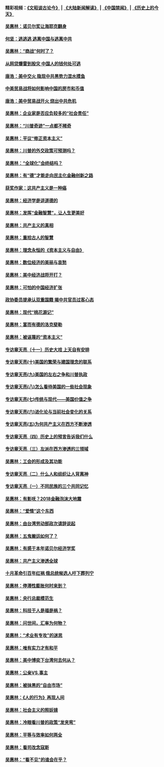 #### 精彩视频：[《文昭谈古论今》](https://github.com/gfw-breaker/wenzhao/blob/master/README.md?t=12302131) | [《大陆新闻解读》](https://github.com/gfw-breaker/ntdtv-comedy/blob/master/README.md?t=12302131) | [《中国禁闻》](https://github.com/gfw-breaker/ntdtv-news/blob/master/README.md?t=12302131) | [《历史上的今天》](https://github.com/gfw-breaker/today-in-history/blob/master/README.md?t=12302131) 

#### [吴惠林：诺贝尔奖让海耶克翻身](../pages/nsc423/n10890049.md?t=12302131) 

#### [何坚：逃逃逃 逃离中国与逃离中共](../pages/nsc423/n10592891.md?t=12302131) 

#### [吴惠林：“商战”何时了？](../pages/nsc423/n10573558.md?t=12302131) 

#### [从网贷爆雷到股灾 中国人的钱何处可逃](../pages/nsc423/n10572800.md?t=12302131) 

#### [唐浩：美中交火 隐现中共黑势力混水摸鱼](../pages/nsc423/n10544040.md?t=12302131) 

#### [中美贸易战将如何影响中国的房市和币值](../pages/nsc423/n10543697.md?t=12302131) 

#### [唐浩：美中贸易战开火 烧出中共危机](../pages/nsc423/n10540126.md?t=12302131) 

#### [吴惠林：企业家是否应负较多的“社会责任”](../pages/nsc423/n10535022.md?t=12302131) 

#### [吴惠林：“川普奇迹”一点都不稀奇](../pages/nsc423/n10512808.md?t=12302131) 

#### [吴惠林：平议“修正资本主义”](../pages/nsc423/n10495724.md?t=12302131) 

#### [吴惠林：川普的外交政策可预测吗？](../pages/nsc423/n10462387.md?t=12302131) 

#### [吴惠林：“全球化”会终结吗？](../pages/nsc423/n10452838.md?t=12302131) 

#### [吴惠林：有“德”才能走向民主化金融创新之路](../pages/nsc423/n10432292.md?t=12302131) 

#### [获奖作家：这共产主义是一种癌](../pages/nsc423/n10431541.md?t=12302131) 

#### [吴惠林：经济学是讲道德的](../pages/nsc423/n10398014.md?t=12302131) 

#### [吴惠林：发挥“金融智慧”，让人生更美好](../pages/nsc423/n10375019.md?t=12302131) 

#### [吴惠林：共产主义的真相](../pages/nsc423/n10351394.md?t=12302131) 

#### [吴惠林：重拾古人的智慧](../pages/nsc423/n10337691.md?t=12302131) 

#### [吴惠林：理念永恒的《资本主义与自由》](../pages/nsc423/n10316274.md?t=12302131) 

#### [吴惠林：数位经济的美丽与哀愁](../pages/nsc423/n10292946.md?t=12302131) 

#### [吴惠林：美中经济战将开打？](../pages/nsc423/n10258825.md?t=12302131) 

#### [吴惠林：可怕的中国经济扩张](../pages/nsc423/n10219147.md?t=12302131) 

#### [政协委员提承认双重国籍 揭中共官员过客心态](../pages/nsc423/n10208809.md?t=12302131) 

#### [吴惠林：现代“桃花源记”](../pages/nsc423/n10185234.md?t=12302131) 

#### [吴惠林：富而有德的洛克斐勒](../pages/nsc423/n10142264.md?t=12302131) 

#### [吴惠林：被诬蔑的“资本主义”](../pages/nsc423/n10124816.md?t=12302131) 

#### [专访章天亮（十一）历史大戏 上天自有安排](../pages/nsc423/n10094905.md?t=12302131) 

#### [专访章天亮(十)美国的繁荣与建国理念的联系](../pages/nsc423/n10094899.md?t=12302131) 

#### [专访章天亮(九)美国的左右之争和川普执政](../pages/nsc423/n10094889.md?t=12302131) 

#### [专访章天亮(八)怎么看待美国的一些社会现象](../pages/nsc423/n10094857.md?t=12302131) 

#### [专访章天亮(七)传统与现代——美国价值之争](../pages/nsc423/n10093140.md?t=12302131) 

#### [专访章天亮(六)进化论与当前社会变化的关系](../pages/nsc423/n10092036.md?t=12302131) 

#### [专访章天亮(五)为何共产主义在西方不断渗透](../pages/nsc423/n10083620.md?t=12302131) 

#### [专访章天亮（四）历史上的预言告诉我们什么](../pages/nsc423/n10083606.md?t=12302131) 

#### [专访章天亮（三）左派在西方渗透的三领域](../pages/nsc423/n10081115.md?t=12302131) 

#### [吴惠林：工会的形成及其功能](../pages/nsc423/n10080633.md?t=12302131) 

#### [专访章天亮（二）什么人和组织让人背离神](../pages/nsc423/n10076637.md?t=12302131) 

#### [专访章天亮（一）不同民族的三个共同记忆](../pages/nsc423/n10074188.md?t=12302131) 

#### [吴惠林：有影呒？2018金融泡沫大地震](../pages/nsc423/n10040534.md?t=12302131) 

#### [吴惠林：“爱情”这个东西](../pages/nsc423/n10019423.md?t=12302131) 

#### [吴惠林：由台湾劳动部政次请辞说起](../pages/nsc423/n9979679.md?t=12302131) 

#### [吴惠林：五鬼搬运如何了？](../pages/nsc423/n9925338.md?t=12302131) 

#### [吴惠林：有感于本年诺贝尔经济学奖](../pages/nsc423/n9871883.md?t=12302131) 

#### [吴惠林：共产主义渗透全球](../pages/nsc423/n9812748.md?t=12302131) 

#### [十月革命引百年红祸 俄总统候选人吁下葬列宁](../pages/nsc423/n9810182.md?t=12302131) 

#### [吴惠林：停滞性膨胀何时来到？](../pages/nsc423/n9764136.md?t=12302131) 

#### [吴惠林：央行总裁模范生](../pages/nsc423/n9728134.md?t=12302131) 

#### [吴惠林：科技于人是福是祸？](../pages/nsc423/n9672982.md?t=12302131) 

#### [吴惠林：问世间，汇率为何物？](../pages/nsc423/n9621788.md?t=12302131) 

#### [吴惠林：“术业有专攻”的迷思](../pages/nsc423/n9580363.md?t=12302131) 

#### [吴惠林：唯有实力才有和平](../pages/nsc423/n9529599.md?t=12302131) 

#### [吴惠林：美中博奕下台湾何去何从？](../pages/nsc423/n9483598.md?t=12302131) 

#### [吴惠林：公亲VS.事主](../pages/nsc423/n9425637.md?t=12302131) 

#### [吴惠林：被抹黑的“自由市场”](../pages/nsc423/n9351545.md?t=12302131) 

#### [吴惠林：《人的行为》再现人间](../pages/nsc423/n9296339.md?t=12302131) 

#### [吴惠林：社会主义的照妖镜](../pages/nsc423/n9243460.md?t=12302131) 

#### [吴惠林：冷眼看川普的政策“发夹弯”](../pages/nsc423/n9120684.md?t=12302131) 

#### [吴惠林：平等与效率如何两全](../pages/nsc423/n9075430.md?t=12302131) 

#### [吴惠林：看司改念寇斯](../pages/nsc423/n9024915.md?t=12302131) 

#### [吴惠林：“看不见”的谁会在乎？](../pages/nsc423/n8977488.md?t=12302131) 

